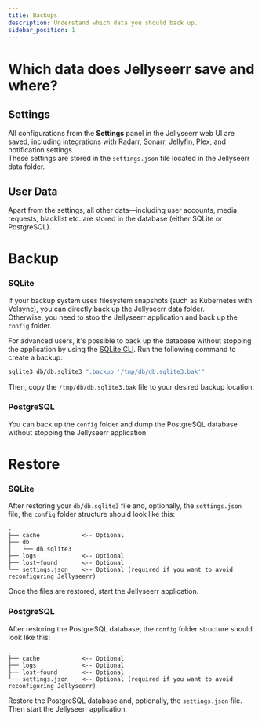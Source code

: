 ```yaml
---
title: Backups
description: Understand which data you should back up.
sidebar_position: 1
---
```


# Which data does Jellyseerr save and where?

## Settings  

All configurations from the **Settings** panel in the Jellyseerr web UI are saved, including integrations with Radarr, Sonarr, Jellyfin, Plex, and notification settings.  
These settings are stored in the `settings.json` file located in the Jellyseerr data folder.

## User Data  

Apart from the settings, all other data—including user accounts, media requests, blacklist etc. are stored in the database (either SQLite or PostgreSQL).

# Backup

### SQLite

If your backup system uses filesystem snapshots (such as Kubernetes with Volsync), you can directly back up the Jellyseerr data folder.  
Otherwise, you need to stop the Jellyseerr application and back up the `config` folder.

For advanced users, it's possible to back up the database without stopping the application by using the [SQLite CLI](https://www.sqlite.org/download.html). Run the following command to create a backup:  

```bash
sqlite3 db/db.sqlite3 ".backup '/tmp/db/db.sqlite3.bak'"
```  

Then, copy the `/tmp/db/db.sqlite3.bak` file to your desired backup location.

### PostgreSQL

You can back up the `config` folder and dump the PostgreSQL database without stopping the Jellyseerr application.

# Restore

### SQLite

After restoring your `db/db.sqlite3` file and, optionally, the `settings.json` file, the `config` folder structure should look like this:

```
.
├── cache            <-- Optional
├── db
│   └── db.sqlite3
├── logs             <-- Optional
├── lost+found       <-- Optional
└── settings.json    <-- Optional (required if you want to avoid reconfiguring Jellyseerr)
```

Once the files are restored, start the Jellyseerr application.

### PostgreSQL

After restoring the PostgreSQL database, the `config` folder structure should look like this:

```
.
├── cache            <-- Optional
├── logs             <-- Optional
├── lost+found       <-- Optional
└── settings.json    <-- Optional (required if you want to avoid reconfiguring Jellyseerr)
```

Restore the PostgreSQL database and, optionally, the `settings.json` file. Then start the Jellyseerr application.
